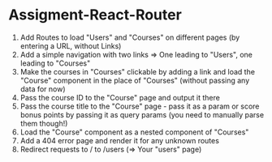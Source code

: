 # Assigment-React-Router

1. Add Routes to load "Users" and "Courses" on different pages (by entering a URL, without Links)
2. Add a simple navigation with two links => One leading to "Users", one leading to "Courses"
3. Make the courses in "Courses" clickable by adding a link and load the "Course" component in the place of "Courses" (without passing any data for now)
4. Pass the course ID to the "Course" page and output it there
5. Pass the course title to the "Course" page - pass it as a param or score bonus points by passing it as query params (you need to manually parse them though!)
6. Load the "Course" component as a nested component of "Courses"
7. Add a 404 error page and render it for any unknown routes
8. Redirect requests to / to /users (=> Your "users" page)
